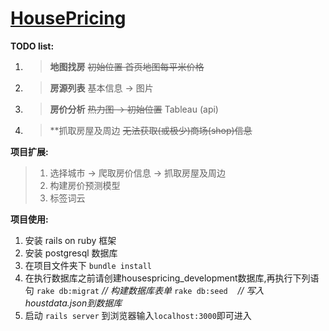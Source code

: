 
# [HousePricing](https://github.com/PENGZhaoqing/HousePricing)

**TODO list:**
1. > __地图找房__ ~~初始位置  首页地图每平米价格~~

2. > **房源列表**
基本信息 -> 图片

3. > **房价分析**
~~热力图 -> 初始位置~~
Tableau (api)

1. > **抓取房屋及周边
~~无法获取(或极少)商场(shop)信息~~



**项目扩展:**
> 1. 选择城市 -> 爬取房价信息 -> 抓取房屋及周边
> 2. 构建房价预测模型
> 3. 标签词云


**项目使用:**
1. 安装 rails on ruby 框架
2. 安装 postgresql 数据库
3. 在项目文件夹下
`bundle install`
4. 在执行数据库之前请创建housespricing_development数据库,再执行下列语句
`rake db:migrat`&nbsp;*// 构建数据库表单*
`rake db:seed`&nbsp;&nbsp;&nbsp;&nbsp;*// 写入houstdata.json到数据库*
5. 启动
`rails server`
到浏览器输入`localhost:3000`即可进入
